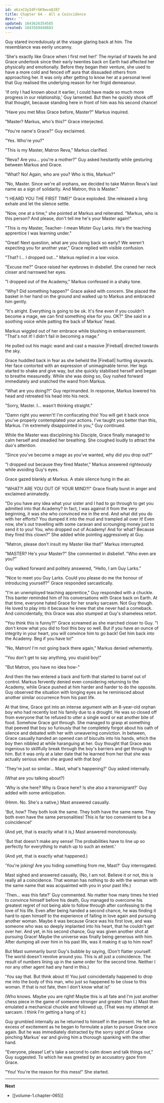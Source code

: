 ```yaml
---
id: a6zxCUyIdFrGK9wvaQJ87
title: Chapter 64 - All a Coincidence
desc: ''
updated: 1643626354585
created: 1643569448683
---
```


Guy stared incredulously at the visage glaring back at him. The resemblance was eerily uncanny.

'She's exactly like Grace when I first met her!' The myriad of travels he and Grace undertook since their early twenties back on Earth had affected her physically and emotionally. Before they began their venture, she used to have a more cold and fenced off aura that dissuaded others from approaching her. It was only after getting to know her at a personal level that Guy realised the underlying reason for her frigid demeanour.

'If only I had known about it earlier, I could have made so much more progress in our relationship,' Guy lamented. But then he quickly shook off that thought, because standing here in front of him was his second chance!

"Have you met Miss Grace before, Master?" Markus inquired.

"Master? Markus, who's this?" Grace interjected.

"You're name's Grace?" Guy exclaimed.

"Yes. Who're you?"

"This is my Master, Matron Reva," Markus clarified.

"Reva? Are you... you're a mother?" Guy asked hesitantly while gesturing between Markus and Grace.

"What? No! Again, who are you? Who is this, Markus?"

"No, Master. Since we're all orphans, we decided to take Matron Reva's last name as a sign of solidarity. And Matron, this is Master."

"I HEARD YOU THE FIRST TIME!" Grace exploded. She released a long exhale and let the silence settle.

"Now, one at a time," she pointed at Markus and reiterated. "Markus, who is this person? And please, don't tell me he's your Master again!"

"This is my Master, Teacher- I mean Mister Guy Larks. He's the teaching apprentice I was learning under."

"Great! Next question, what are you doing back so early? We weren't expecting you for another year," Grace replied with visible confusion.

"That? I... I dropped out..." Markus replied in a low voice.

"Excuse me?" Grace raised her eyebrows in disbelief. She craned her neck closer and narrowed her eyes.

"I dropped out of the Academy," Markus confessed in a shaky tone.

"Why? Did something happen?" Grace asked with concern. She placed the basket in her hand on the ground and walked up to Markus and embraced him gently.

"It's alright. Everything is going to be ok. It's fine even if you couldn't become a mage, we can find something else for you. OK?" She said in a soothing voice while patting the back of Markus' head.

Markus wiggled out of her embrace while blushing in embarrassment. "That's not it! I didn't fail in becoming a mage."

He pulled out his magic wand and cast a massive |Fireball| directed towards the sky.

Grace huddled back in fear as she beheld the |Fireball| hurtling skywards. Her face contorted with an expression of unimaginable terror. Her legs started to shake and give way, but she quickly stabilised herself and began to breathe measuredly. While she was doing so, Guy rushed forward immediately and snatched the wand from Markus.

"What are you doing?!" Guy reprimanded. In response, Markus lowered his head and retreated his head into his neck.

"Sorry, Master. I... wasn't thinking straight."

"Damn right you weren't! I'm confiscating this! You will get it back once you've properly contemplated your actions. I've taught you better than this, Markus. I'm extremely disappointed in you," Guy continued.

While the Master was disciplining his Disciple, Grace finally managed to calm herself and steadied her breathing. She coughed loudly to attract the duo's attention.

"Since you've become a mage as you've wanted, why did you drop out?"

"I dropped out because they fired Master," Markus answered righteously while avoiding Guy's eyes.

Grace gazed blankly at Markus. A stale silence hung in the air.

"WHAT?! ARE YOU OUT OF YOUR MIND?!" Grace finally burst in anger and exclaimed animatedly.

"Do you have any idea what your sister and I had to go through to get you admitted into that Academy? In fact, I was against it from the very beginning, it was she who convinced me in the end. And what did you do with her efforts? You dumped it into the mud and trampled all over it! Even now, she's out travelling with some caravan and scrounging money just to send it to you! You, who dropped out of Academy! And for what? Because they fired this clown?" She added while pointing aggressively at Guy.

"Matron, please don't insult my Master like that!" Markus interrupted.

"MASTER? He's your Master?" She commented in disbelief. "Who even are you?"

Guy walked forward and politely answered, "Hello, I am Guy Larks."

"Nice to meet you Guy Larks. Could you please do me the honour of introducing yourself?" Grace responded sarcastically.

"I'm an unemployed teaching apprentice," Guy responded with a chuckle. This banter reminded him of his conversations with Grace back on Earth. At that time, everyone hated Grace for her snarky sarcasm. Not Guy though. He loved to play into it because he knew that she never had a comeback. And coincidentally, this Grace was also stumped at Guy's shameless retort.

"You think this is funny?!" Grace screamed as she marched closer to Guy. "I don't know what you did to fool this boy so well. But if you have an ounce of integrity in your heart, you will convince him to go back! Get him back into the Academy. Beg if you have to!"

"No, Matron! I'm not going back there again," Markus denied vehemently.

"You don't get to say anything, you stupid boy!"

"But Matron, you have no idea how-"

And then the two entered a back and forth that started to barrel out of control. Markus fervently denied even considering returning to the Academy, while Grace pushed at him harder and harder to do the opposite. Guy observed the situation with longing eyes as he reminisced about another similar occurrence from his past life.

At that time, Grace got into an intense argument with an 8-year-old orphan boy who had recently lost his family due to a drought. He was so closed off from everyone that he refused to utter a single word or eat another bite of food. Somehow Grace got through. She managed to grasp at something that peeved that boy so furiously that he completely forgot about his oath of silence and debated with her with unwavering conviction. In between, Grace casually handed an opened can of biscuits into his hands, which the boy then nibbled at while haranguing at her. Guy thought that Grace was ingenious to skillfully break through the boy's barriers and get through to him. But it was only at a later date that he learned from her that she was actually serious when she argued with that boy!

'They're just so similar... Mast, what's happening?' Guy asked internally.

(What are you talking about?)

'Why is she here? Why is Grace here? Is she also a transmigrant?' Guy added with some anticipation.

(Hmm. No. She's a native,) Mast answered casually.

'But, how? They both look the same. They both have the same name. They both even have the same personalities! This is far too convenient to be a coincidence!'

(And yet, that is exactly what it is,) Mast answered monotonously.

'But that doesn't make any sense! The probabilities have to line up so perfectly for everything to match up to such an extent.'

(And yet, that is exactly what happened.)

'You're joking! Are you hiding something from me, Mast?' Guy interrogated.

Mast sighed and answered casually, (No, I am not. Believe it or not, this is really all a coincidence. That woman has nothing to do with the woman with the same name that was acquainted with you in your past life.)

'Then... was this fate?' Guy commented. No matter how many times he tried to convince himself before his death, Guy managed to overcome his greatest regret of not being able to follow through after confessing to the love of his life. Even after being handed a second chance, he was finding it hard to open himself to the experience of falling in love again and pursuing another woman. Maybe it was because Grace was his first love, and was someone who was so deeply implanted into his heart, that he couldn't get over her. And yet, in his second chance, Guy was given another shot at pursuing Grace! Maybe the universe was finally being generous with him. After dumping all over him in his past life, was it making it up to him now?

But Mast summarily burst Guy's bubble by saying, (Don't flatter yourself. The world doesn't revolve around you. This is all just a coincidence. The result of numbers lining up in the same order for the second time. Neither I nor any other agent had any hand in this.)

'You say that. But think about it! You just coincidentally happened to drop me into the body of this man, who just so happened to be close to this woman. If that is not fate, then I don't know what is!'

(Who knows. Maybe you are right! Maybe this is all fate and I'm just another chess piece in the game of someone stronger and greater than I.) Mast then emulated a mechanical chuckle and followed up, (That was my attempt at sarcasm. I think I'm getting a hang of it.)

Guy grumbled internally as he returned to himself in the present. He felt an excess of excitement as he began to formulate a plan to pursue Grace once again. But he was immediately distracted by the sorry sight of Grace pinching Markus' ear and giving him a thorough spanking with the other hand.

"Everyone, please! Let's take a second to calm down and talk things out," Guy suggested. To which he was greeted by an accusatory gaze from Grace.

"You! You're the reason for this mess!" She started.

____

**Next**
* [[volume-1.chapter-065]]